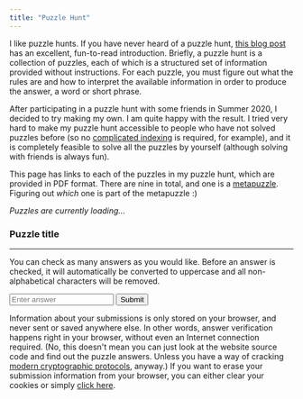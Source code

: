 ```yaml
---
title: "Puzzle Hunt"
---
```


I like puzzle hunts. If you have never heard of a puzzle hunt, [this
blog post](https://blog.vero.site/post/puzzlehunts) has an excellent,
fun-to-read introduction. Briefly, a puzzle hunt is a collection of
puzzles, each of which is a structured set of information provided
without instructions. For each puzzle, you must figure out what the
rules are and how to interpret the available information in order to
produce the answer, a word or short phrase.

After participating in a puzzle hunt with some friends in Summer 2020,
I decided to try making my own. I am quite happy with the result. I
tried very hard to make my puzzle hunt accessible to people who have
not solved puzzles before (so no [complicated
indexing](https://blog.vero.site/post/puzzlehunts#how-to-extract-the-answer)
is required, for example), and it is completely feasible to solve all
the puzzles by yourself (although solving with friends is always fun).

This page has links to each of the puzzles in my puzzle hunt, which
are provided in PDF format. There are nine in total, and one is a
[metapuzzle](https://blog.vero.site/post/puzzlehunts#how-to-solve-metapuzzles).
Figuring out *which* one is part of the metapuzzle :)

<div id="puzzles">
  <p><i>Puzzles are currently loading...</i></p>
</div>

<div id="modal">
  <div class="modal-overlay" id="modal-overlay"></div>
  <div class="modal-content">
    <h3 id="modal-puzzle-title">Puzzle title</h3>
    <hr class="puzzle">
    <p>
      You can check as many answers as you would like. Before an answer
      is checked, it will automatically be converted to uppercase and
      all non-alphabetical characters will be removed.
    </p>
    <div class="puzzle-submission">
      <input
        type="text"
        placeholder="Enter answer"
        class="puzzle-submission"
        id="answer-input"
      >
      <button type="button" id="puzzle-submit">Submit</button>
    </div>
    <div id="submissions">
    </div>
  </div>
</div>

Information about your submissions is only stored on your browser, and
never sent or saved anywhere else. In other words, answer verification
happens right in your browser, without even an Internet connection
required. (No, this doesn't mean you can just look at the website
source code and find out the puzzle answers. Unless you have a way of
cracking [modern cryptographic
protocols](https://en.wikipedia.org/wiki/Cryptography#Modern_cryptography),
anyway.) If you want to erase your submission information from your
browser, you can either clear your cookies or simply <a
href="javascript:void(0)" id="puzzle-reset">click here</a>.

<link href="/css/puzzles.css" rel="stylesheet">
<script src="/js/sjcl.js"></script>
<script src="/js/puzzles.js"></script>
